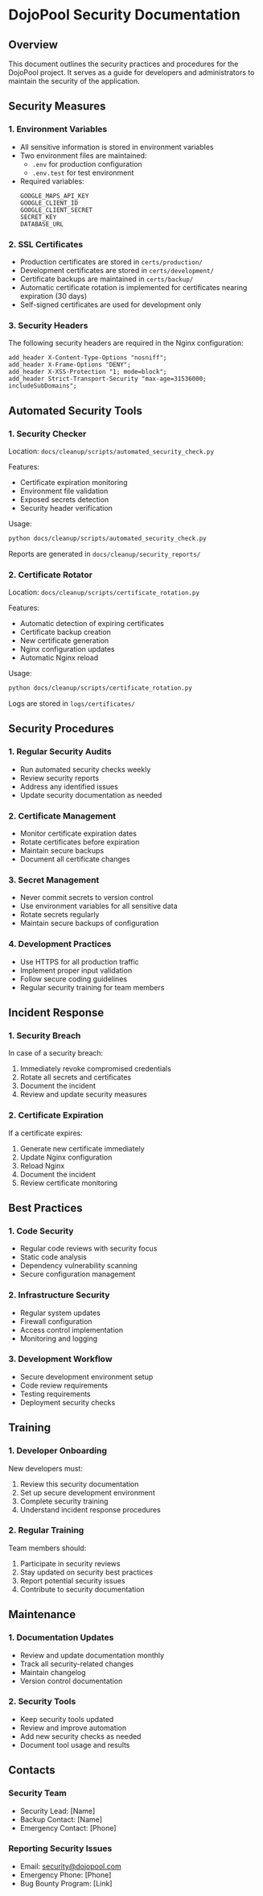 # DojoPool Security Documentation

## Overview

This document outlines the security practices and procedures for the DojoPool project. It serves as a guide for developers and administrators to maintain the security of the application.

## Security Measures

### 1. Environment Variables

- All sensitive information is stored in environment variables
- Two environment files are maintained:
  - `.env` for production configuration
  - `.env.test` for test environment
- Required variables:
  ```
  GOOGLE_MAPS_API_KEY
  GOOGLE_CLIENT_ID
  GOOGLE_CLIENT_SECRET
  SECRET_KEY
  DATABASE_URL
  ```

### 2. SSL Certificates

- Production certificates are stored in `certs/production/`
- Development certificates are stored in `certs/development/`
- Certificate backups are maintained in `certs/backup/`
- Automatic certificate rotation is implemented for certificates nearing expiration (30 days)
- Self-signed certificates are used for development only

### 3. Security Headers

The following security headers are required in the Nginx configuration:

```nginx
add_header X-Content-Type-Options "nosniff";
add_header X-Frame-Options "DENY";
add_header X-XSS-Protection "1; mode=block";
add_header Strict-Transport-Security "max-age=31536000; includeSubDomains";
```

## Automated Security Tools

### 1. Security Checker

Location: `docs/cleanup/scripts/automated_security_check.py`

Features:

- Certificate expiration monitoring
- Environment file validation
- Exposed secrets detection
- Security header verification

Usage:

```bash
python docs/cleanup/scripts/automated_security_check.py
```

Reports are generated in `docs/cleanup/security_reports/`

### 2. Certificate Rotator

Location: `docs/cleanup/scripts/certificate_rotation.py`

Features:

- Automatic detection of expiring certificates
- Certificate backup creation
- New certificate generation
- Nginx configuration updates
- Automatic Nginx reload

Usage:

```bash
python docs/cleanup/scripts/certificate_rotation.py
```

Logs are stored in `logs/certificates/`

## Security Procedures

### 1. Regular Security Audits

- Run automated security checks weekly
- Review security reports
- Address any identified issues
- Update security documentation as needed

### 2. Certificate Management

- Monitor certificate expiration dates
- Rotate certificates before expiration
- Maintain secure backups
- Document all certificate changes

### 3. Secret Management

- Never commit secrets to version control
- Use environment variables for all sensitive data
- Rotate secrets regularly
- Maintain secure backups of configuration

### 4. Development Practices

- Use HTTPS for all production traffic
- Implement proper input validation
- Follow secure coding guidelines
- Regular security training for team members

## Incident Response

### 1. Security Breach

In case of a security breach:

1. Immediately revoke compromised credentials
2. Rotate all secrets and certificates
3. Document the incident
4. Review and update security measures

### 2. Certificate Expiration

If a certificate expires:

1. Generate new certificate immediately
2. Update Nginx configuration
3. Reload Nginx
4. Document the incident
5. Review certificate monitoring

## Best Practices

### 1. Code Security

- Regular code reviews with security focus
- Static code analysis
- Dependency vulnerability scanning
- Secure configuration management

### 2. Infrastructure Security

- Regular system updates
- Firewall configuration
- Access control implementation
- Monitoring and logging

### 3. Development Workflow

- Secure development environment setup
- Code review requirements
- Testing requirements
- Deployment security checks

## Training

### 1. Developer Onboarding

New developers must:

1. Review this security documentation
2. Set up secure development environment
3. Complete security training
4. Understand incident response procedures

### 2. Regular Training

Team members should:

1. Participate in security reviews
2. Stay updated on security best practices
3. Report potential security issues
4. Contribute to security documentation

## Maintenance

### 1. Documentation Updates

- Review and update documentation monthly
- Track all security-related changes
- Maintain changelog
- Version control documentation

### 2. Security Tools

- Keep security tools updated
- Review and improve automation
- Add new security checks as needed
- Document tool usage and results

## Contacts

### Security Team

- Security Lead: [Name]
- Backup Contact: [Name]
- Emergency Contact: [Phone]

### Reporting Security Issues

- Email: security@dojopool.com
- Emergency Phone: [Phone]
- Bug Bounty Program: [Link]
